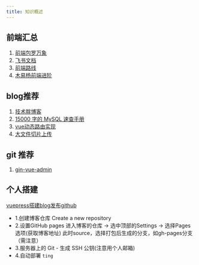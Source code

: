 ```yaml
---
title: 知识概述
---
```


## 前端汇总
1. [前端包罗万象](https://www.html5iq.com/60180f2c3a5920292e6f9464.html)
2. [飞书文档](https://bytedance.feishu.cn/base/app8Ok6k9qafpMkgyRbfgxeEnet?table=tblEnSV2PNAajtWE&view=vewJHSwJVd)
3. [前端路线](https://juejin.cn/post/6979778540044550152)
4. [木易杨前端进阶](https://muyiy.cn/blog/)


## blog推荐
1. [技术胖博客](https://jspang.com/list?id=1)
2. [15000 字的 MySQL 速查手册](https://mp.weixin.qq.com/s/GgyIDkTwfknReD8U2zZ92g)
3. [vue动态路由实现](https://juejin.cn/post/6995366083305685022)
4. [大文件切片上传](https://mp.weixin.qq.com/s/ogg55GMbIJNUfQQCwhssBg)


## git 推荐
1. [gin-vue-admin](https://github.com/flipped-aurora/gin-vue-admin)


## 个人搭建
[vuepress搭建blog发布github](https://juejin.cn/post/7021039133057351716)
- 1.创建博客仓库 Create a new repository
- 2.设置GitHub pages
进入博客的仓库 -> 选中顶部的Settings -> 选择Pages选项(获取博客地址)
此时source，选择打包后生成的分支，如gh-pages分支（需注意）
- 3.服务器上的 Git - 生成 SSH 公钥(注意用个人邮箱)
- 4.自动部署 `ting`
